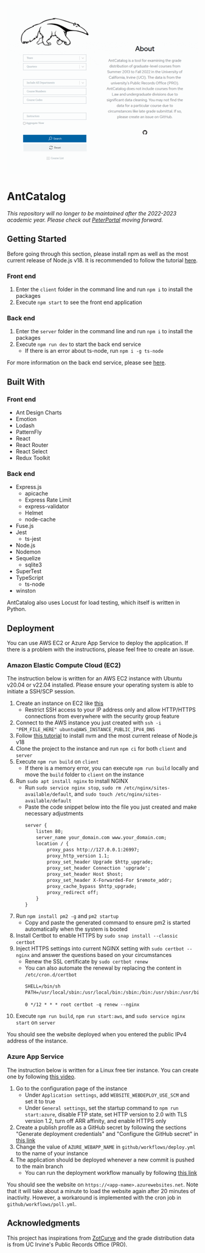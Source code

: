 ![Demonstration](./demo.gif)

# AntCatalog
*This repository will no longer to be maintained after the 2022-2023 academic year. Please check out [PeterPortal](https://github.com/icssc) moving forward.*

## Getting Started
Before going through this section, please install npm as well as the most current release of Node.js v18. It is recommended to follow the tutorial [here](https://www.youtube.com/watch?v=ohBFbA0O6hs).

### Front end
1. Enter the `client` folder in the command line and run `npm i` to install the packages
2. Execute `npm start` to see the front end application

### Back end
1. Enter the `server` folder in the command line and run `npm i` to install the packages
2. Execute `npm run dev` to start the back end service
   + If there is an error about ts-node, run `npm i -g ts-node`

For more information on the back end service, please see [here](https://github.com/imliuyzh/AntCatalog/tree/main/server). 

## Built With
### Front end
+ Ant Design Charts
+ Emotion
+ Lodash
+ PatternFly
+ React
+ React Router
+ React Select
+ Redux Toolkit

### Back end
+ Express.js
  + apicache
  + Express Rate Limit
  + express-validator
  + Helmet
  + node-cache
+ Fuse.js
+ Jest
  + ts-jest
+ Node.js
+ Nodemon
+ Sequelize
  + sqlite3
+ SuperTest
+ TypeScript
  + ts-node
+ winston

AntCatalog also uses Locust for load testing, which itself is written in Python.

## Deployment
You can use AWS EC2 or Azure App Service to deploy the application. If there is a problem with the instructions, please feel free to create an issue.

### Amazon Elastic Compute Cloud (EC2)
The instruction below is written for an AWS EC2 instance with Ubuntu v20.04 or v22.04 installed. Please ensure your operating system is able to initiate a SSH/SCP session.

1. Create an instance on EC2 like [this](https://www.youtube.com/watch?v=GEVbYQWWJkQ)
   + Restrict SSH access to your IP address only and allow HTTP/HTTPS connections from everywhere with the security group feature
2. Connect to the AWS instance you just created with `ssh -i "PEM_FILE_HERE" ubuntu@AWS_INSTANCE_PUBLIC_IPV4_DNS`
3. Follow [this tutorial](https://www.youtube.com/watch?v=ohBFbA0O6hs) to install nvm and the most current release of Node.js v18
4. Clone the project to the instance and run `npm ci` for both `client` and `server`
5. Execute `npm run build` on `client`
   + If there is a memory error, you can execute `npm run build` locally and move the `build` folder to `client` on the instance
6. Run `sudo apt install nginx` to install NGINX
   + Run `sudo service nginx stop`, `sudo rm /etc/nginx/sites-available/default`, and `sudo touch /etc/nginx/sites-available/default`
   + Paste the code snippet below into the file you just created and make necessary adjustments
      ```
      server {
          listen 80;
          server_name your_domain.com www.your_domain.com;
          location / {
              proxy_pass http://127.0.0.1:26997;
              proxy_http_version 1.1;
              proxy_set_header Upgrade $http_upgrade;
              proxy_set_header Connection 'upgrade';
              proxy_set_header Host $host;
              proxy_set_header X-Forwarded-For $remote_addr;
              proxy_cache_bypass $http_upgrade;
              proxy_redirect off;
          }
      }
      ```
7. Run `npm install pm2 -g` and `pm2 startup`
   + Copy and paste the generated command to ensure pm2 is started automatically when the system is booted
8. Install Certbot to enable HTTPS by `sudo snap install --classic certbot`
9. Inject HTTPS settings into current NGINX setting with `sudo certbot --nginx` and answer the questions based on your circumstances
    + Renew the SSL certificate by `sudo certbot renew`
    + You can also automate the renewal by replacing the content in `/etc/cron.d/certbot`
      ```
      SHELL=/bin/sh
      PATH=/usr/local/sbin:/usr/local/bin:/sbin:/bin:/usr/sbin:/usr/bin

      0 */12 * * * root certbot -q renew --nginx
      ```
10. Execute `npm run build`, `npm run start:aws`, and `sudo service nginx start` on `server`

You should see the website deployed when you entered the public IPv4 address of the instance.

### Azure App Service
The instruction below is written for a Linux free tier instance. You can create one by following [this video](https://www.youtube.com/watch?v=npI4GD8mFuA). 

1. Go to the configuration page of the instance
   + Under `Application settings`, add `WEBSITE_WEBDEPLOY_USE_SCM` and set it to true
   + Under `General settings`, set the startup command to `npm run start:azure`, disable FTP state, set HTTP version to 2.0 with TLS version 1.2, turn off ARR affinity, and enable HTTPS only
2. Create a publish profile as a GitHub secret by following the sections "Generate deployment credentials" and "Configure the GitHub secret" in [this link](https://learn.microsoft.com/en-us/azure/app-service/deploy-github-actions)
3. Change the value of `AZURE_WEBAPP_NAME` in `github/workflows/deploy.yml` to the name of your instance
4. The application should be deployed whenever a new commit is pushed to the main branch
   + You can run the deployment workflow manually by following [this link](https://docs.github.com/en/actions/managing-workflow-runs/manually-running-a-workflow)

You should see the website on `https://<app-name>.azurewebsites.net`. Note that it will take about a minute to load the website again after 20 minutes of inactivity. However, a workaround is implemented with the cron job in `github/workflows/poll.yml`.

## Acknowledgments
This project has inspirations from [ZotCurve](https://github.com/ZotCurve/ZotCurve.github.io) and the grade distribution data is from UC Irvine's Public Records Office (PRO).
